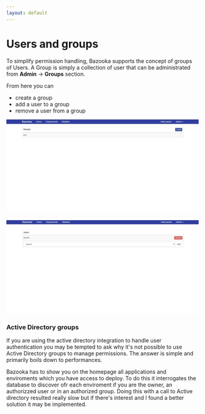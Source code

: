 ```yaml
---
layout: default
---
```


# Users and groups

To simplify permission handling, Bazooka supports the concept of groups of Users. A Group is simply a collection of user that can be administrated from **Admin** -> **Groups** section.

From here you can 

- create a group
- add a user to a group
- remove a user from a group

![](/images/groups.jpg)

![](/images/users.jpg)


### Active Directory groups

If you are using the active directory integration to handle user authentication you may be tempted to ask why it's not possible to use Active Directory groups to manage permissions. The answer is simple and primarily boils down to performances. 

Bazooka has to show you on the homepage all applications and enviroments which you have access to deploy. To do this it interrogates the database to discover ofr each enviroment if you are the owner, an authorizzed user or in an authorized group. Doing this with a call to Active directory resulted really slow but if there's interest and I found a better solution it may be implemented.
